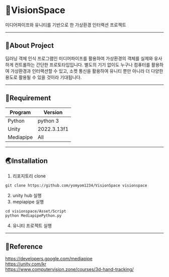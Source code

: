 # :rocket:VisionSpace
미디어파이프와 유니티를 기반으로 한 가상환경 인터랙션 프로젝트

---

## :musical_score:About Project
딥러닝 객체 인식 프로그램인 미디어파이프를 활용하여 가상환경의 객체를 실제와 유사하게 컨트롤하는 간단한 프로토타입입니다. 별도의 기기 없이도 누구나 컴퓨터를 활용하여 가상환경과 인터랙션할 수 있고, 소켓 통신을 활용하여 유니티 뿐만 아니라 더 다양한 용도로 활용될 수 있을 것이라 기대됩니다. 

---

## :star2:Requirement
|Program|Version|
|-----|---|
|Python|python 3|
|Unity|2022.3.13f1|
|Mediapipe|All|

---

## :earth_asia:Installation
1. 리포지토리 clone
```
git clone https://github.com/yomyom1234/VisionSpace visionspace
```
2. unity hub 실행
3. mepiapipe 실행
```
cd visionspace/Asset/Script
python MediapipePython.py
```
4. 유니티 프로젝트 실행

---

## :milky_way:Reference
<a href="https://developers.google.com/mediapipe">https://developers.google.com/mediapipe</a>
<br/>
<a href="https://unity.com/kr">https://unity.com/kr</a>
<br/>
<a href="https://www.computervision.zone/courses/3d-hand-tracking/">https://www.computervision.zone/courses/3d-hand-tracking/</a>
